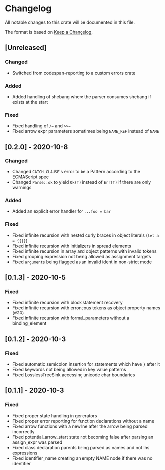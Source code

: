 # Changelog

All notable changes to this crate will be documented in this file.

The format is based on [Keep a Changelog](https://keepachangelog.com/en/1.0.0/),

## [Unreleased]

### Changed

- Switched from codespan-reporting to a custom errors crate

### Added

- Added handling of shebang where the parser consumes shebang if exists at the start

### Fixed

- Fixed handling of `/=` and `>>=`
- Fixed arrow expr parameters sometimes being `NAME_REF` instead of `NAME`

## [0.2.0] - 2020-10-8

### Changed

- Changed `CATCH_CLAUSE`'s error to be a Pattern according to the ECMAScript spec
- Changed `Parse::ok` to yield `Ok(T)` instead of `Err(T)` if there are only warnings

### Added

- Added an explicit error handler for `...foo = bar`

### Fixed

- Fixed infinite recursion with nested curly braces in object literals (`let a = {{}}`)
- Fixed infinite recursion with initializers in spread elements
- Fixed infinite recursion in array and object patterns with invalid tokens
- Fixed grouping expression not being allowed as assignment targets
- Fixed `arguments` being flagged as an invalid ident in non-strict mode

## [0.1.3] - 2020-10-5

### Fixed

- Fixed infinite recursion with block statement recovery
- Fixed infinite recursion with erroneous tokens as object property names (#30)
- Fixed infinite recursion with formal_parameters without a binding_element

## [0.1.2] - 2020-10-3

### Fixed

- Fixed automatic semicolon insertion for statements which have `}` after it
- Fixed keywords not being allowed in key value patterns
- Fixed LosslessTreeSink accessing unicode char boundaries

## [0.1.1] - 2020-10-3

### Fixed

- Fixed proper state handling in generators
- Fixed proper error reporting for function declarations without a name
- Fixed arrow functions with a newline after the arrow being parsed incorrectly
- Fixed potential_arrow_start state not becoming false after parsing an assign_expr was parsed
- Fixed class declaration parents being parsed as names and not lhs expressions
- Fixed identifier_name creating an empty NAME node if there was no identifier
